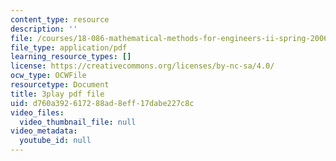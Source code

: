 ```yaml
---
content_type: resource
description: ''
file: /courses/18-086-mathematical-methods-for-engineers-ii-spring-2006/d760a392617288ad8eff17dabe227c8c_j-C6QC5ufSw.pdf
file_type: application/pdf
learning_resource_types: []
license: https://creativecommons.org/licenses/by-nc-sa/4.0/
ocw_type: OCWFile
resourcetype: Document
title: 3play pdf file
uid: d760a392-6172-88ad-8eff-17dabe227c8c
video_files:
  video_thumbnail_file: null
video_metadata:
  youtube_id: null
---
```

